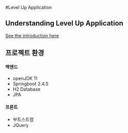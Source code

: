 #Level Up Application

## Understanding Level Up Application
[See the introduction here](https://github.com/kk2415/community/wiki)

## 프로젝트 환경
#### 백엔드
+ openJDK 11
+ Springboot 2.4.5
+ H2 Database
+ JPA

#### 프론트
+ 부트스트랩
+ JQuery
